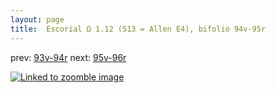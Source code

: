 ```yaml
---
layout: page
title:  Escorial Ω 1.12 (513 = Allen E4), bifolio 94v-95r
---
```


prev: [93v-94r](../93v-94r/) next: [95v-96r](../95v-96r/)



[![Linked to zoomble image](http://www.homermultitext.org/iipsrv?IIIF=/project/homer/pyramidal/deepzoom/hmt/e3bifolio/v1/E3_94v_95r.tif/full/2000,/0/default.jpg)](http://www.homermultitext.org/ict2/?urn=urn:cite2:hmt:e3bifolio.v1:E3_94v_95r)

